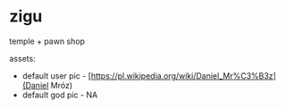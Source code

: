 # zigu
temple + pawn shop

assets:
* default user pic - [https://pl.wikipedia.org/wiki/Daniel_Mr%C3%B3z](Daniel Mróz)
* default god pic - NA
